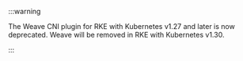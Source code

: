 :::warning

The Weave CNI plugin for RKE with Kubernetes v1.27 and later is now deprecated. Weave will be removed in RKE with Kubernetes v1.30.

:::
